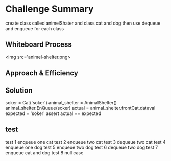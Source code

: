 # Challenge Summary
<!-- Description of the challenge -->
create class called animelShater and class cat and dog then use dequeue and enqueue for each class
## Whiteboard Process
<!-- Embedded whiteboard image -->
<img src='animel-shelter.png>
## Approach & Efficiency
<!-- What approach did you take? Why? What is the Big O space/time for this approach? -->

## Solution
<!-- Show how to run your code, and examples of it in action -->
soker = Cat('soker')
    animal_shelter = AnimalShelter()
    animal_shelter.EnQueue(soker)
    actual = animal_shelter.frontCat.dataval
    expected = 'soker'
    assert actual == expected
## test
test 1 enqueue one cat
test 2 enqueue two cat
test 3 dequeue two cat
test 4 enqueue one dog
test 5 enqueue two dog
test 6 dequeue two dog
test 7 enqueue cat and dog
test 8 null case

